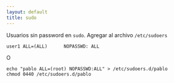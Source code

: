 ```yaml
---
layout: default
title: sudo
---
```

Usuarios sin password en `sudo`.
Agregar al archivo `/etc/sudoers`

    user1 ALL=(ALL)      NOPASSWD: ALL

O

    echo "pablo ALL=(root) NOPASSWD:ALL" > /etc/sudoers.d/pablo
    chmod 0440 /etc/sudoers.d/pablo
